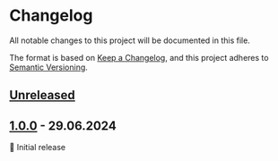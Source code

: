 # Changelog

All notable changes to this project will be documented in this file.

The format is based on [Keep a Changelog](https://keepachangelog.com/en/1.1.0/),
and this project adheres to [Semantic Versioning](https://semver.org/spec/v2.0.0.html).

## [Unreleased]

## [1.0.0] - 29.06.2024

🚀 Initial release

<br>

[unreleased]: https://github.com/an-anime-team/wavey-launcher/compare/1.0.0...next
[1.0.0]: https://github.com/an-anime-team/wavey-launcher/releases/tag/1.0.0

